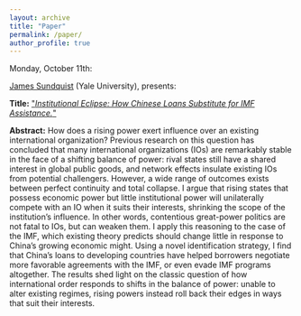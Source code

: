 ```yaml
---
layout: archive
title: "Paper"
permalink: /paper/
author_profile: true
---
```


Monday, October 11th:

[James Sundquist](https://politicalscience.yale.edu/people/james-sundquist) (Yale University), presents:

**Title:** ["*Institutional Eclipse: How Chinese Loans Substitute for IMF Assistance.*"](https://gsipe-workshop.github.io/files/James_Sundquist_11OCT2021.pdf)

**Abstract:**
How does a rising power exert influence over an existing international organization? Previous research on this question has concluded that many international organizations (IOs) are remarkably stable in the face of a shifting balance of power: rival states still have a shared interest in global public goods, and network effects insulate existing IOs from potential challengers. However, a wide range of outcomes exists between perfect continuity and total collapse. I argue that rising states that possess economic power but little institutional power will unilaterally compete with an IO when it suits their interests, shrinking the scope of the institution’s influence. In other words, contentious great-power politics are not fatal to IOs, but can weaken them. I apply this reasoning to the case of the IMF, which existing theory predicts should change little in response to China’s growing economic might. Using a novel identification strategy, I find that China’s loans to developing countries have helped borrowers negotiate more favorable agreements with the IMF, or even evade IMF programs altogether. The results shed light on the classic question of how international order responds to shifts in the balance of power: unable to alter existing regimes, rising powers instead roll back their edges in ways that suit their interests.

